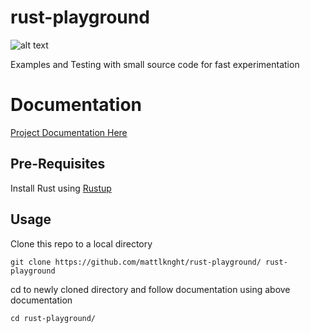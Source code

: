 # rust-playground
![alt text](https://travis-ci.org/mattlknight/rust-playground.svg?branch=master "Travis Build Status")


Examples and Testing with small source code for fast experimentation

# Documentation

[Project Documentation Here](https://mattlknight.github.io/rust-playground/)


## Pre-Requisites

Install Rust using [Rustup](https://www.rustup.rs/)

## Usage

Clone this repo to a local directory

```text
git clone https://github.com/mattlknght/rust-playground/ rust-playground

```

cd to newly cloned directory and follow documentation using above documentation

```text
cd rust-playground/

```
